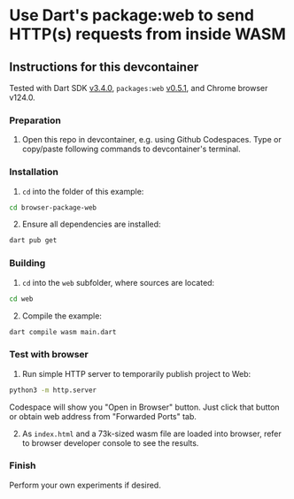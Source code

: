 # Use Dart's package:web to send HTTP(s) requests from inside WASM

## Instructions for this devcontainer

Tested with Dart SDK [v3.4.0](https://github.com/dart-lang/sdk/releases/tag/3.4.0), 
`packages:web` [v0.5.1](https://pub.dev/packages/web/versions/0.5.1),
and Chrome browser v124.0.

### Preparation

1. Open this repo in devcontainer, e.g. using Github Codespaces.
   Type or copy/paste following commands to devcontainer's terminal.

### Installation

1. `cd` into the folder of this example:

```sh
cd browser-package-web
```

2. Ensure all dependencies are installed:

```sh
dart pub get
```

### Building

1. `cd` into the `web` subfolder, where sources are located:

```sh
cd web
```

2. Compile the example:

```sh
dart compile wasm main.dart
```

### Test with browser

1. Run simple HTTP server to temporarily publish project to Web:

```sh
python3 -m http.server
```

Codespace will show you "Open in Browser" button. Just click that button or
obtain web address from "Forwarded Ports" tab.

2. As `index.html` and a 73k-sized wasm file are loaded into browser, refer to browser developer console
   to see the results.


### Finish

Perform your own experiments if desired.
